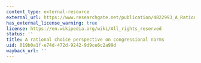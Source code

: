 ```yaml
---
content_type: external-resource
external_url: https://www.researchgate.net/publication/4822993_A_Rational_Choice_Perspective_on_Congressional_Norms
has_external_license_warning: true
license: https://en.wikipedia.org/wiki/All_rights_reserved
status: ''
title: A rational choice perspective on congressional norms
uid: 019b0a1f-e74d-472d-9242-9d9ce6c2a99d
wayback_url: ''
---
```

